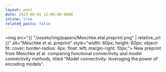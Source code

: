 ```yaml
---
layout: post
date: 2023-06-01 12:00:00-0800
inline: true
related_posts: false
---
```


<img src="{{ "/assets/img/papers/Meschke.etal.preprint.png" | relative_url }}" alt="Meschke et al. preprint" style="width: 60px; height: 60px; object-fit: cover; border-radius: 4px; float: left; margin-right: 10px;"> New preprint from Meschke et al. comparing functional connectivity and model connectivity methods, titled "Model connectivity: leveraging the power of encoding models".
